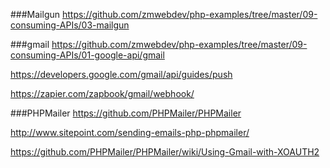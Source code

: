 ###Mailgun
https://github.com/zmwebdev/php-examples/tree/master/09-consuming-APIs/03-mailgun

###gmail
https://github.com/zmwebdev/php-examples/tree/master/09-consuming-APIs/01-google-api/gmail

https://developers.google.com/gmail/api/guides/push

https://zapier.com/zapbook/gmail/webhook/

###PHPMailer
https://github.com/PHPMailer/PHPMailer

http://www.sitepoint.com/sending-emails-php-phpmailer/

https://github.com/PHPMailer/PHPMailer/wiki/Using-Gmail-with-XOAUTH2
